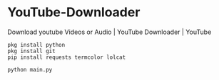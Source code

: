 # YouTube-Downloader
Download youtube Videos or Audio | YouTube Downloader | YouTube 


```
pkg install python
pkg install git
pip install requests termcolor lolcat

python main.py
